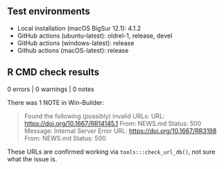 ## Test environments

* Local installation (macOS BigSur 12.1): 4.1.2
* GitHub actions (ubuntu-latest): oldrel-1, release, devel
* GitHub actions (windows-latest): release
* Github actions (macOS-latest): release

## R CMD check results

0 errors | 0 warnings | 0 notes

There was 1 NOTE in Win-Builder:

> Found the following (possibly) invalid URLs:
>   URL: https://doi.org/10.1667/RR14145.1
>     From: NEWS.md
>     Status: 500
>     Message: Internal Server Error
>   URL: https://doi.org/10.1667/RR3198
>     From: NEWS.md
>     Status: 500

These URLs are confirmed working via `tools:::check_url_db()`, not sure what the issue is.
